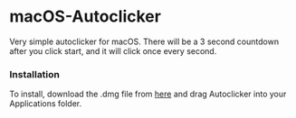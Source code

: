 # macOS-Autoclicker

Very simple autoclicker for macOS. There will be a 3 second countdown after you click start, and it will click once every second.

### Installation
To install, download the .dmg file from [here](https://github.com/vidun-jay/macOS-Autoclicker/releases/tag/v1.3.0 "here") and drag Autoclicker into your Applications folder.
